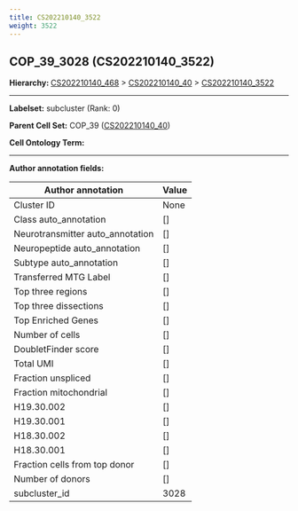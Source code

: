 ```yaml
---
title: CS202210140_3522
weight: 3522
---
```

## COP_39_3028 (CS202210140_3522)
<b>Hierarchy: </b>
[CS202210140_468](https://purl.brain-bican.org/taxonomy/CS202210140#CS202210140_468) >
[CS202210140_40](https://purl.brain-bican.org/taxonomy/CS202210140#CS202210140_40) >
[CS202210140_3522](https://purl.brain-bican.org/taxonomy/CS202210140#CS202210140_3522)

---


**Labelset:** subcluster (Rank: 0)

**Parent Cell Set:** COP_39 ([CS202210140_40](https://purl.brain-bican.org/taxonomy/CS202210140#CS202210140_40))



**Cell Ontology Term:** 

[MARKER GENES.]: #


---

[TRANSFERRED ANNOTATIONS.]: #


[AUTHOR ANNOTATION FIELDS.]: #


**Author annotation fields:**

| Author annotation | Value |
|-------------------|-------|
|Cluster ID|None|
|Class auto_annotation|[]|
|Neurotransmitter auto_annotation|[]|
|Neuropeptide auto_annotation|[]|
|Subtype auto_annotation|[]|
|Transferred MTG Label|[]|
|Top three regions|[]|
|Top three dissections|[]|
|Top Enriched Genes|[]|
|Number of cells|[]|
|DoubletFinder score|[]|
|Total UMI|[]|
|Fraction unspliced|[]|
|Fraction mitochondrial|[]|
|H19.30.002|[]|
|H19.30.001|[]|
|H18.30.002|[]|
|H18.30.001|[]|
|Fraction cells from top donor|[]|
|Number of donors|[]|
|subcluster_id|3028|
